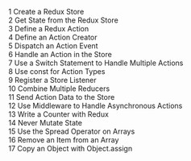 1 Create a Redux Store <br />
2 Get State from the Redux Store <br />
3 Define a Redux Action <br />
4 Define an Action Creator <br />
5 Dispatch an Action Event <br />
6 Handle an Action in the Store <br />
7 Use a Switch Statement to Handle Multiple Actions <br />
8 Use const for Action Types <br />
9 Register a Store Listener <br />
10 Combine Multiple Reducers <br />
11 Send Action Data to the Store <br />
12 Use Middleware to Handle Asynchronous Actions <br />
13 Write a Counter with Redux <br />
14 Never Mutate State <br />
15 Use the Spread Operator on Arrays <br />
16 Remove an Item from an Array <br />
17 Copy an Object with Object.assign <br />
